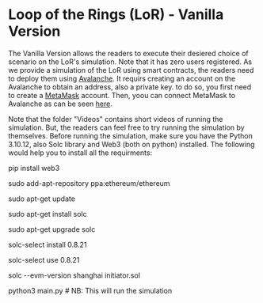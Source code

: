 # Loop of the Rings (LoR) - Vanilla Version
The Vanilla Version allows the readers to execute their desiered choice of scenario on the LoR's simulation. Note that it has zero users registered. As we provide a simulation of the LoR using smart contracts, the readers need to deploy them using [Avalanche](https://docs.avax.network/). It requirs creating an account on the Avalanche to obtain an address, also a private key. to do so, you first need to create a [MetaMask](https://metamask.io/) account. Then, yoou can connect MetaMask to Avalanche as can be seen [here](https://support.avax.network/en/articles/4626956-how-to-connect-metamask-to-avalanche). 

Note that the folder "Videos" contains short videos of running the simulation. But, the readers can feel free to try running the simulation by themselves. Before running the simulation, make sure you have the Python 3.10.12, also Solc library and Web3 (both on python) installed. The following would help you to install all the requirments:

pip install web3

sudo add-apt-repository ppa:ethereum/ethereum

sudo apt-get update

sudo apt-get install solc

sudo apt-get upgrade solc

solc-select install 0.8.21

solc-select use 0.8.21

solc --evm-version shanghai initiator.sol

python3 main.py # NB: This will run the simulation

